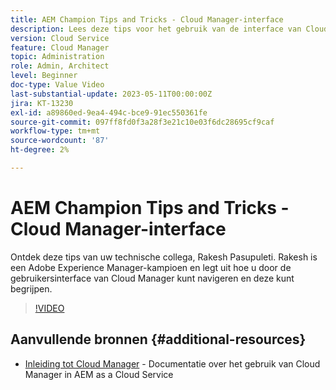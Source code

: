 ```yaml
---
title: AEM Champion Tips and Tricks - Cloud Manager-interface
description: Lees deze tips voor het gebruik van de interface van Cloud Manager van AEM kampioen en expert, Rakesh Pasupuleti.
version: Cloud Service
feature: Cloud Manager
topic: Administration
role: Admin, Architect
level: Beginner
doc-type: Value Video
last-substantial-update: 2023-05-11T00:00:00Z
jira: KT-13230
exl-id: a89860ed-9ea4-494c-bce9-91ec550361fe
source-git-commit: 097ff8fd0f3a28f3e21c10e03f6dc28695cf9caf
workflow-type: tm+mt
source-wordcount: '87'
ht-degree: 2%

---
```


# AEM Champion Tips and Tricks - Cloud Manager-interface

Ontdek deze tips van uw technische collega, Rakesh Pasupuleti. Rakesh is een Adobe Experience Manager-kampioen en legt uit hoe u door de gebruikersinterface van Cloud Manager kunt navigeren en deze kunt begrijpen.

>[!VIDEO](https://video.tv.adobe.com/v/3419298?quality=12&learn=on)

## Aanvullende bronnen {#additional-resources}

* [Inleiding tot Cloud Manager](https://experienceleague.adobe.com/docs/experience-manager-cloud-service/content/onboarding/concepts/cloud-manager-introduction.html) - Documentatie over het gebruik van Cloud Manager in AEM as a Cloud Service
